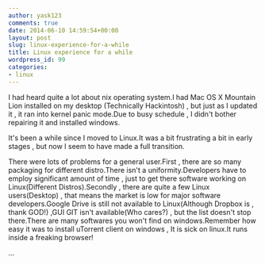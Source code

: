 ```yaml
---
author: yask123
comments: true
date: 2014-06-10 14:59:54+00:00
layout: post
slug: linux-experience-for-a-while
title: Linux experience for a while
wordpress_id: 99
categories:
- linux
---
```


I had heard quite a lot about nix operating system.I had Mac OS X Mountain Lion installed on my desktop (Technically Hackintosh) , but just as I updated it , it ran into kernel panic mode.Due to busy schedule , I didn't bother repairing it and installed windows.

It's been a while since I moved to Linux.It was a bit frustrating a bit in early stages , but now I seem to have made a full transition.

There were lots of problems for a general user.First , there are so many packaging for different distro.There isn't a uniformity.Developers have to employ significant amount of time , just to get there software working on Linux(Different Distros).Secondly , there are quite a few Linux users(Desktop) , that means the market is low for major software developers.Google Drive is still not available to Linux(Although Dropbox is , thank GOD!) ,GUI GIT isn't available(Who cares?) , but the list doesn't stop there.There are many softwares you won't find on windows.Remember how easy it was to install uTorrent client on windows , It is sick on linux.It runs inside a freaking browser!

...


